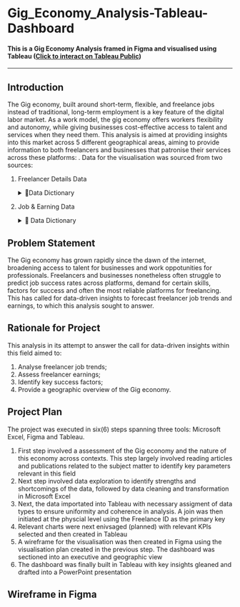 # Gig_Economy_Analysis-Tableau-Dashboard
#### This is a Gig Economy Analysis framed in Figma and visualised using Tableau (<a href="https://public.tableau.com/app/profile/samuel.ofori2139/viz/GigEconomyDashboard/ExecutiveView?publish=yes" target="_blank">Click to interact on Tableau Public<a/>)
---
## Introduction
The Gig economy, built around short-term, flexible, and freelance jobs instead of traditional, long-term employment is a key feature of the digital labor market. As a work model, the gig economy offers workers flexibility and autonomy, while giving businesses cost-effective access to talent and services when they need them. This analysis is aimed at providing insights into this market across 5 different geographical areas, aiming to provide information to both freelancers and businesses that patronise their services across these platforms: . Data for the visualisation was sourced from two sources:
<ol>
  <li> Freelancer Details Data </li>
  <p>
        <details><summary>📂<emphasis>Data Dictionary</emphasis>  </summary>
        <ol>
          <li>Freelance_ID </li>
          <li>Job Category [Type of freelance work done]</li>
          <li>Platform [Online Platform for Freelancing]</li>
          <li>Experience Level [Experience level of Freelancer] </li>
          <li> Client Region</li>
          <li>Payment Method</li>
        </ol>
      </details>
  </p>
  <li> Job & Earning Data </li>
  <p>
    <details><summary> 📂 <emphasis> Data Dictionary</emphasis></summary>
      <ol>
          <li>Freelance_ID </li>
          <li>Job Completed [Number of Jobs Successfully Completed] </li>
          <li> Earnings ($) </li>
          <li> Hourly Rate ($) </li>
          <li> Job Success Rate </li>
          <li> Client Rating </li>
          <li> Job Duration_Days </li>
          <li> Rehire Rate </li>  
          <li> Marketing Spend [Amount spent on marketing ($)]</li>
        </ol>
    </details>
  </p>
</ol>

## Problem Statement

The Gig economy has grown rapidly since the dawn of the internet, broadening access to talent for businesses and work oppotunities for professionals. Freelancers and businesses nonetheless often struggle to predict job success rates across platforms, demand for certain skills, factors for success and often the most reliable platforms for freelancing. This has called for data-driven insights to forecast freelancer job trends and earnings, to which this analysis sought to answer. 

## Rationale for Project

This analysis in its attempt to answer the call for data-driven insights within this field aimed to: 
<ol>
  <li>Analyse freelancer job trends;</li>
  <li>Assess freelancer earnings;</li>
  <li>Identify key success factors;</li>
  <li>Provide a geographic overview of the Gig economy.</li>   
</ol>

## Project Plan 
The project was executed in six(6) steps spanning three tools: Microsoft Excel, Figma and Tableau. 
<ol>
  <li> First step involved a assessment of the Gig economy and the nature of this economy across contexts. This step largely involved reading articles and publications related to the subject matter to identify key parameters relevant in this field </li>
  <li>Next step involved data exploration to identify strengths and shortcomings of the data, followed by data cleaning and transformation in Microsoft Excel </li>
  <li>Next, the data importated into Tableau with necessary assigment of data types to ensure uniformity and coherence in analysis. A join was then initiated at the physcial level using the Freelance ID as the primary key </li>
  <li> Relevant charts were next enivsaged (planned) with relevant KPIs selected and then created in Tableau </li>
  <li> A wireframe for the visualisation was then created in Figma using the visualisation plan created in the previous step. The dashboard was sectioned into an executive and geographic view</li>
  <li> The dashboard was finally built in Tableau with key insights gleaned and drafted into a PowerPoint presentation </li>
</ol>

## Wireframe in Figma 


